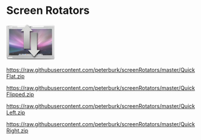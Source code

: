 # Screen Rotators

<img class="aligncenter" alt="Screen Rotators Logo" src="https://raw.githubusercontent.com/peterburk/screenRotators/master/quickflip.png" width="128">

https://raw.githubusercontent.com/peterburk/screenRotators/master/QuickFlat.zip

https://raw.githubusercontent.com/peterburk/screenRotators/master/QuickFlipped.zip

https://raw.githubusercontent.com/peterburk/screenRotators/master/QuickLeft.zip

https://raw.githubusercontent.com/peterburk/screenRotators/master/QuickRight.zip
